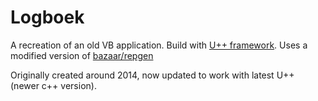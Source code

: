 # Logboek
A recreation of an old VB application. Build with [U++ framework](https://www.ultimatepp.org/index.html).
Uses a modified version of [bazaar/repgen](https://www.ultimatepp.org/srcdoc$RepGen$RepGen$en-us.html)

Originally created around 2014, now updated to work with latest U++ (newer c++ version).
